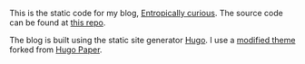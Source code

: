 This is the static code for my blog, [Entropically curious](https://entropicallycurious.com/). The source code can be found at [this repo](https://github.com/Ledugus/blog-source).

The blog is built using the static site generator [Hugo](https://gohugo.io/).
I use a [modified theme](https://github.com/Ledugus/hugo-paper) forked from [Hugo Paper](https://github.com/nanxiaobei/hugo-paper).
